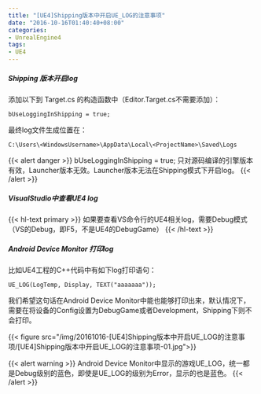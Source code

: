 ```yaml
---
title: "[UE4]Shipping版本中开启UE_LOG的注意事项"
date: "2016-10-16T01:40:40+08:00"
categories:
- UnrealEngine4
tags:
- UE4
---
```


##### Shipping 版本开启log

添加以下到 Target.cs 的构造函数中（Editor.Target.cs不需要添加）： 

	bUseLoggingInShipping = true;
    
最终log文件生成位置在：
    
    C:\Users\<WindowsUsername>\AppData\Local\<ProjectName>\Saved\Logs
    
{{< alert danger >}}
bUseLoggingInShipping = true; 只对源码编译的引擎版本有效，Launcher版本无效。Launcher版本无法在Shipping模式下开启log。
{{< /alert >}}

##### VisualStudio中查看UE4 log
{{< hl-text primary >}}
如果要查看VS命令行的UE4相关log，需要Debug模式（VS的Debug，即F5，不是UE4的DebugGame）
{{< /hl-text >}}

##### Android Device Monitor 打印log

比如UE4工程的C++代码中有如下log打印语句：

    UE_LOG(LogTemp, Display, TEXT("aaaaaaa"));

我们希望这句话在Android Device Monitor中能也能够打印出来，默认情况下，需要在将设备的Config设置为DebugGame或者Development，Shipping下则不会打印。

{{< figure src="/img/20161016-[UE4]Shipping版本中开启UE_LOG的注意事项/[UE4]Shipping版本中开启UE_LOG的注意事项-01.jpg">}}

{{< alert warning >}}
Android Device Monitor中显示的游戏UE_LOG，统一都是Debug级别的蓝色，即使是UE_LOG的级别为Error，显示的也是蓝色。
{{< /alert >}}